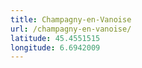 ```yaml
---
title: Champagny-en-Vanoise
url: /champagny-en-vanoise/
latitude: 45.4551515
longitude: 6.6942009
---
```

